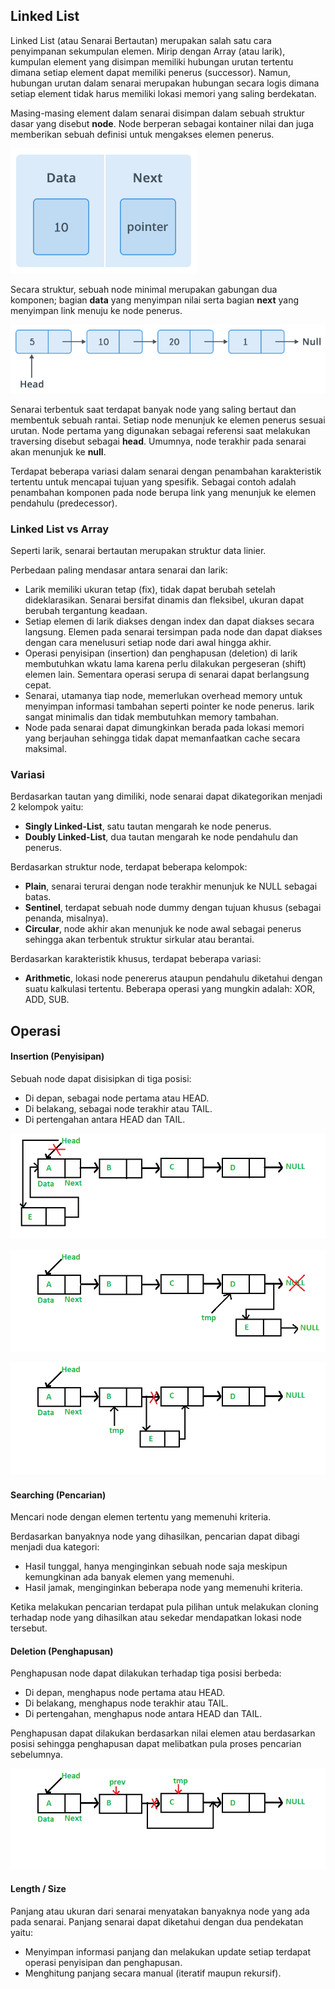 ## Linked List

Linked List (atau Senarai Bertautan) merupakan salah satu cara penyimpanan sekumpulan elemen. Mirip dengan Array (atau larik), kumpulan element yang disimpan memiliki hubungan urutan tertentu dimana setiap element dapat memiliki penerus (successor). Namun, hubungan urutan dalam senarai merupakan hubungan secara logis dimana setiap element tidak harus memiliki lokasi memori yang saling berdekatan.

Masing-masing element dalam senarai disimpan dalam sebuah struktur dasar yang disebut **node**. Node berperan sebagai kontainer nilai dan juga memberikan sebuah definisi untuk mengakses elemen penerus.

![Komponen Node](_imgs_/component.png)

Secara struktur, sebuah node minimal merupakan gabungan dua komponen; bagian **data** yang menyimpan nilai serta bagian **next** yang menyimpan link menuju ke node penerus.

![Hubungan Dalam List](_imgs_/list.png)

Senarai terbentuk saat terdapat banyak node yang saling bertaut dan membentuk sebuah rantai. Setiap node menunjuk ke elemen penerus sesuai urutan. Node pertama yang digunakan sebagai referensi saat melakukan traversing disebut sebagai **head**. Umumnya, node terakhir pada senarai akan menunjuk ke **null**.

Terdapat beberapa variasi dalam senarai dengan penambahan karakteristik tertentu untuk mencapai tujuan yang spesifik. Sebagai contoh adalah penambahan komponen pada node berupa link yang menunjuk ke elemen pendahulu (predecessor).

### Linked List vs Array

Seperti larik, senarai bertautan merupakan struktur data linier. 

Perbedaan paling mendasar antara senarai dan larik:

- Larik memiliki ukuran tetap (fix), tidak dapat berubah setelah dideklarasikan. Senarai bersifat dinamis dan fleksibel, ukuran dapat berubah tergantung keadaan.
- Setiap elemen di larik diakses dengan index dan dapat diakses secara langsung. Elemen pada senarai tersimpan pada node dan dapat diakses dengan cara menelusuri setiap node dari awal hingga akhir.
- Operasi penyisipan (insertion) dan penghapusan (deletion) di larik membutuhkan wkatu lama karena perlu dilakukan pergeseran (shift) elemen lain. Sementara operasi serupa di senarai dapat berlangsung cepat.
- Senarai, utamanya tiap node, memerlukan overhead memory untuk menyimpan informasi tambahan seperti pointer ke node penerus. larik sangat minimalis dan tidak membutuhkan memory tambahan.
- Node pada senarai dapat dimungkinkan berada pada lokasi memori yang berjauhan sehingga tidak dapat memanfaatkan cache secara maksimal.

### Variasi

Berdasarkan tautan yang dimiliki, node senarai dapat dikategorikan menjadi 2 kelompok yaitu:

- __Singly Linked-List__, satu tautan mengarah ke node penerus. 
- __Doubly Linked-List__, dua tautan mengarah ke node pendahulu dan penerus.

Berdasarkan struktur node, terdapat beberapa kelompok:

- __Plain__, senarai terurai dengan node terakhir menunjuk ke NULL sebagai batas.
- __Sentinel__, terdapat sebuah node dummy dengan tujuan khusus (sebagai penanda, misalnya).
- __Circular__, node akhir akan menunjuk ke node awal sebagai penerus sehingga akan terbentuk struktur sirkular atau berantai.

Berdasarkan karakteristik khusus, terdapat beberapa variasi:

- __Arithmetic__, lokasi node penererus ataupun pendahulu diketahui dengan suatu kalkulasi tertentu. Beberapa operasi yang mungkin adalah: XOR, ADD, SUB.


## Operasi

#### Insertion (Penyisipan)

Sebuah node dapat disisipkan di tiga posisi:

- Di depan, sebagai node pertama atau HEAD.
- Di belakang, sebagai node terakhir atau TAIL.
- Di pertengahan antara HEAD dan TAIL.

![prepend / sisip di depan](_imgs_/list-prepend.png)

![append / sisip di belakang](_imgs_/list-append.png)

![insert / sisip di tengah](_imgs_/list-insert.png)

#### Searching (Pencarian)

Mencari node dengan elemen tertentu yang memenuhi kriteria.

Berdasarkan banyaknya node yang dihasilkan, pencarian dapat dibagi menjadi dua kategori:

- Hasil tunggal, hanya menginginkan sebuah node saja meskipun kemungkinan ada banyak elemen yang memenuhi.
- Hasil jamak, menginginkan beberapa node yang memenuhi kriteria.

Ketika melakukan pencarian terdapat pula pilihan untuk melakukan cloning terhadap node yang dihasilkan atau sekedar mendapatkan lokasi node tersebut.

#### Deletion (Penghapusan)

Penghapusan node dapat dilakukan terhadap tiga posisi berbeda:

- Di depan, menghapus node pertama atau HEAD.
- Di belakang, menghapus node terakhir atau TAIL.
- Di pertengahan, menghapus node antara HEAD dan TAIL.

Penghapusan dapat dilakukan berdasarkan nilai elemen atau berdasarkan posisi sehingga penghapusan dapat melibatkan pula proses pencarian sebelumnya.

![delete](_imgs_/list-delete.png)

#### Length / Size

Panjang atau ukuran dari senarai menyatakan banyaknya node yang ada pada senarai. Panjang senarai dapat diketahui dengan dua pendekatan yaitu:

- Menyimpan informasi panjang dan melakukan update setiap terdapat operasi penyisipan dan penghapusan. 
- Menghitung panjang secara manual (iteratif maupun rekursif).